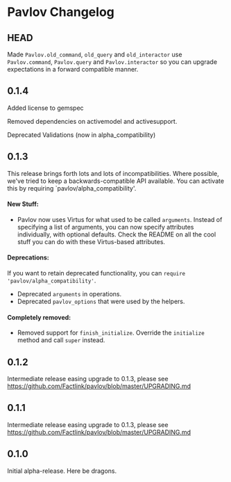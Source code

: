 # Pavlov Changelog

## HEAD

Made `Pavlov.old_command`, `old_query` and `old_interactor` use `Pavlov.command`, `Pavlov.query` and `Pavlov.interactor` so you can upgrade expectations in a forward compatible manner.

## 0.1.4

Added license to gemspec

Removed dependencies on activemodel and activesupport.

Deprecated Validations (now in alpha_compatibility)

## 0.1.3

This release brings forth lots and lots of incompatibilities. Where possible, we've tried to keep a backwards-compatible API available. You can activate this by requiring `pavlov/alpha_compatibility'.

#### New Stuff:

* Pavlov now uses Virtus for what used to be called `arguments`. Instead of specifying a list of arguments, you can now specify attributes individually, with optional defaults. Check the README on all the cool stuff you can do with these Virtus-based attributes.

#### Deprecations:

If you want to retain deprecated functionality, you can `require 'pavlov/alpha_compatibility'`.

* Deprecated `arguments` in operations.
* Deprecated `pavlov_options` that were used by the helpers.

#### Completely removed:

* Removed support for `finish_initialize`. Override the `initialize` method and call `super` instead.

## 0.1.2

Intermediate release easing upgrade to 0.1.3, please see https://github.com/Factlink/pavlov/blob/master/UPGRADING.md

## 0.1.1

Intermediate release easing upgrade to 0.1.3, please see https://github.com/Factlink/pavlov/blob/master/UPGRADING.md

## 0.1.0

Initial alpha-release. Here be dragons.
